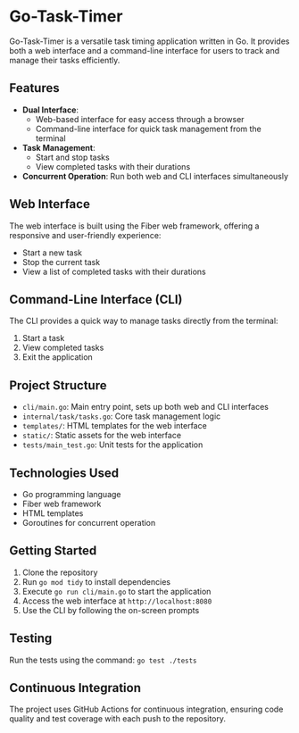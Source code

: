 # Go-Task-Timer

Go-Task-Timer is a versatile task timing application written in Go. It provides both a web interface and a command-line interface for users to track and manage their tasks efficiently.

## Features

- **Dual Interface**: 
  - Web-based interface for easy access through a browser
  - Command-line interface for quick task management from the terminal
- **Task Management**:
  - Start and stop tasks
  - View completed tasks with their durations
- **Concurrent Operation**: Run both web and CLI interfaces simultaneously

## Web Interface

The web interface is built using the Fiber web framework, offering a responsive and user-friendly experience:

- Start a new task
- Stop the current task
- View a list of completed tasks with their durations

## Command-Line Interface (CLI)

The CLI provides a quick way to manage tasks directly from the terminal:

1. Start a task
2. View completed tasks
3. Exit the application

## Project Structure

- `cli/main.go`: Main entry point, sets up both web and CLI interfaces
- `internal/task/tasks.go`: Core task management logic
- `templates/`: HTML templates for the web interface
- `static/`: Static assets for the web interface
- `tests/main_test.go`: Unit tests for the application

## Technologies Used

- Go programming language
- Fiber web framework
- HTML templates
- Goroutines for concurrent operation

## Getting Started

1. Clone the repository
2. Run `go mod tidy` to install dependencies
3. Execute `go run cli/main.go` to start the application
4. Access the web interface at `http://localhost:8080`
5. Use the CLI by following the on-screen prompts

## Testing

Run the tests using the command: `go test ./tests`

## Continuous Integration

The project uses GitHub Actions for continuous integration, ensuring code quality and test coverage with each push to the repository.
